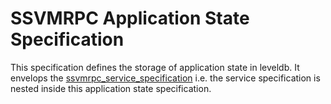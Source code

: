 # SSVMRPC Application State Specification

This specification defines the storage of application state in leveldb. It envelops the [ssvmrpc_service_specification]( https://github.com/second-state/SSVMRPC/blob/master/ssvmrpc_service_specification.md) i.e. the service specification is nested inside this application state specification.
